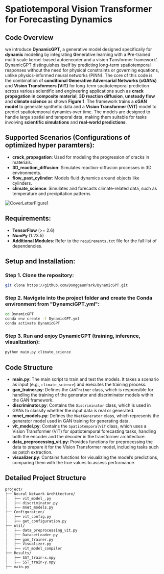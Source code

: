 # Spatiotemporal Vision Transformer for Forecasting Dynamics

## Code Overview
we introduce **DynamicGPT**, a generative model designed specifically for **dynamic** modeling by integrating **G**enerative learning with a **P**re-trained multi-scale kernel-based autoencoder and a vision **T**ansformer framework’. DynamicGPT distinguishes itself by predicting long-term spatiotemporal responses without the need for physical constraints or governing equations, unlike physics-informed neural networks (PINN). The core of this code is the combination of **conditional Generative Adversarial Networks (cGANs)** and **Vision Transformers (ViT)** for long-term spatiotemporal prediction across various scientific and engineering applications such as **crack propagation in composite material**, **3D reaction diffusion**, **unsteady flow** and **climate science** as shown **Figure 1**. The framework trains a **cGAN model** to generate synthetic data and a **Vision Transformer (ViT)** model to predict spatiotemporal dynamics over time. The models are designed to handle large spatial and temporal data, making them suitable for tasks involving **scientific simulations** and **real-world predictions**.

## Supported Scenarios (Configurations of optimized hyper paramters):
- **crack_propagation**: Used for modeling the progression of cracks in materials.
- **3D_reaction_diffusion**: Simulates reaction-diffusion processes in 3D environments.
- **flow_past_cylinder**: Models fluid dynamics around objects like cylinders.
- **climate_science**: Simulates and forecasts climate-related data, such as temperature and precipitation patterns.

![CoverLetterFigure1](https://github.com/user-attachments/assets/9e175b01-ad90-41c3-9a13-200c75873704)

## Requirements:
- **TensorFlow** (>= 2.6)
- **NumPy** (1.23.5)
- **Additional Modules**: Refer to the `requirements.txt` file for the full list of dependencies.

## Setup and Installation:

### Step 1. Clone the repository:
```bash
git clone https://github.com/DonggeunPark/DynamicGPT.git
```

### Step 2. Navigate into the project folder and create the Conda environment from "DynamciGPT.yml":
```bash
cd DynamicGPT
conda env create -f DynamicGPT.yml
conda activate DynamicGPT
```

### Step 3. Run and enjoy **DynamicGPT** (training, inference, visualization):
```bash
python main.py climate_science
```

## Code Structure

- **main.py**: The main script to train and test the models. It takes a scenario as input (e.g., `climate_science`) and executes the training process.
- **gan_trainer.py**: Defines the `GANTrainer` class, which is responsible for handling the training of the generator and discriminator models within the GAN framework.
- **discriminator.py**: Contains the `Discriminator` class, which is used in GANs to classify whether the input data is real or generated.
- **mnet_models.py**: Defines the `MNetGenerator` class, which represents the generator model used in GAN training for generating data.
- **vit_model.py**: Contains the `SpatiotemporalViT` class, which uses a Vision Transformer (ViT) for spatiotemporal forecasting tasks, handling both the encoder and the decoder in the transformer architecture.
- **data_preprocessing_vit.py**: Provides functions for preprocessing the data to prepare it for the Vision Transformer model, including tasks such as patch extraction.
- **visualizer.py**: Contains functions for visualizing the model’s predictions, comparing them with the true values to assess performance.

## Detailed Project Structure
```bash
project/
├── Neural Network Architecture/
│   ├── vit_model_.py
│   ├── discriminator.py
│   ├── mnet_models.py
├── Configuration/
│   ├── vit_config.py
│   ├── get_configuration.py
├── util/
│   ├── data_preprocessing_vit.py
│   ├── DatasetLoader.py
│   ├── gan_trainer.py
│   ├── Visualizer.py
│   ├── vit_model_compiler
├── Results/
│   ├── SST_train-x.npy
│   ├── SST_train-y.npy
├── main.py
```
